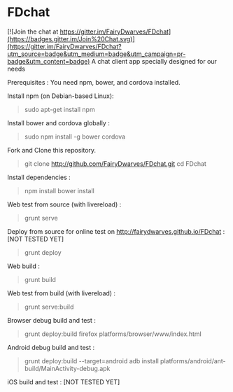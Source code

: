 # FDchat

[![Join the chat at https://gitter.im/FairyDwarves/FDchat](https://badges.gitter.im/Join%20Chat.svg)](https://gitter.im/FairyDwarves/FDchat?utm_source=badge&utm_medium=badge&utm_campaign=pr-badge&utm_content=badge)
A chat client app specially designed for our needs

Prerequisites :
You need npm, bower, and cordova installed.

Install npm (on Debian-based Linux): 
   > sudo apt-get install npm

Install bower and cordova globally :
   > sudo npm install -g bower cordova

Fork and Clone this repository.
   > git clone http://github.com/FairyDwarves/FDchat.git
   > cd FDchat
   
Install dependencies :
   > npm install
   > bower install

Web test from source (with livereload) :
   > grunt serve

Deploy from source for online test on http://fairydwarves.github.io/FDchat : [NOT TESTED YET]
   > grunt deploy
   
Web build :
   > grunt build

Web test from build (with livereload) :
   > grunt serve:build

Browser debug build and test :
   > grunt deploy:build
   > firefox platforms/browser/www/index.html

Android debug build and test :
   > grunt deploy:build --target=android
   > adb install platforms/android/ant-build/MainActivity-debug.apk

iOS build and test : [NOT TESTED YET]

   
